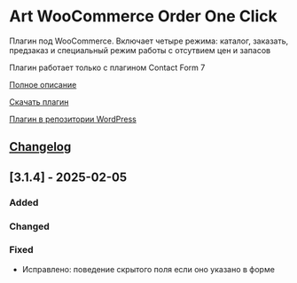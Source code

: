 # Art WooCommerce Order One Click

Плагин под WooCommerce.  Включает четыре режима: каталог, заказать, предзаказ и специальный режим работы с отсутвием цен и запасов

Плагин работает только с плагином Contact Form 7

[Полное описание](https://wpruse.ru/my-plugins/order-one-click/)

[Скачать плагин](https://github.com/artikus11/art-woo-order-one-click/releases)

[Плагин в репозитории WordPress](https://wordpress.org/plugins/art-woocommerce-order-one-click/)

## [Changelog](https://github.com/artikus11/art-woocommerce-order-one-click/blob/dev/CHANGELOG.md)

## [3.1.4] - 2025-02-05

### Added

### Changed

### Fixed
- Исправлено: поведение скрытого поля если оно указано в форме
